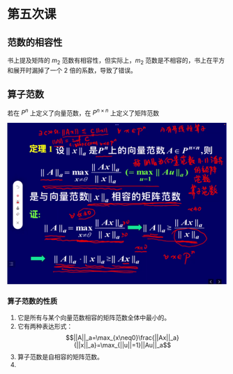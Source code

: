 # 第五次课

## 范数的相容性

书上提及矩阵的 $m_2$ 范数有相容性，但实际上，$m_2$ 范数是不相容的，书上在平方和展开时漏掉了一个 2 倍的系数，导致了错误。

## 算子范数

若在 $P^n$ 上定义了向量范数，在 $P^{n\times n}$ 上定义了矩阵范数

![](../../images/2022-09-28-11-37-24.png)

### 算子范数的性质

1. 它是所有与某个向量范数相容的矩阵范数全体中最小的。
2. 它有两种表达形式：$$||A||_a=\max_{x\neq0}\frac{||Ax||_a}{||x||_a}=\max_{||u||=1}||Au||_a$$
3. 算子范数是自相容的矩阵范数。
4. 
